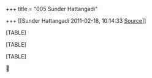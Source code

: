 +++
title = "005 Sunder Hattangadi"

+++
[[Sunder Hattangadi	2011-02-18, 10:14:33 [Source](https://groups.google.com/g/samskrita/c/rBBEuVGIidQ)]]



[TABLE]

[TABLE]

[TABLE]



